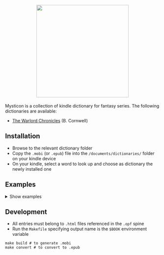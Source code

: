 <h1 align="center">
  <br>
  <img src="https://github.com/user-attachments/assets/1f3709cc-6eec-4a49-bf6b-8ae43ddf4fb7" width="300">
</h1>

Mysticon is a collection of kindle dictionary for fantasy series. The following dictionaries are available:

- [The Warlord Chronicles](/the_warlord_chronicles) (B. Cornwell)

## Installation

- Browse to the relevant dictionary folder
- Copy the `.mobi` (or `.epub`) file into the `/documents/dictionaries/` folder on your kindle device
- On your kindle, select a word to look up and choose as dictionary the newly installed one

## Examples

<details>
  <summary>Show examples</summary>

<img width="400" src="https://github.com/user-attachments/assets/3eae7f53-cf7a-49ff-8f6c-c92cd1ba9d31">
<img width="400" src="https://github.com/user-attachments/assets/88a5e981-3075-4069-9fc2-4b29f2db410b">
</details>

## Development

- All entries must belong to `.html` files referenced in the `.opf` spine
- Run the `Makefile` specifying output name is the `$BOOK` environment variable

```make
make build # to generate .mobi
make convert # to convert to .epub
```
